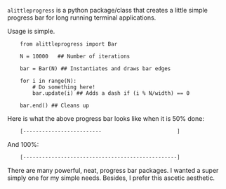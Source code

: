 `alittleprogress` is a python package/class that creates a little simple progress bar for long running terminal applications. 

Usage is simple.

        from alittleprogress import Bar

        N = 10000 	## Number of iterations

        bar = Bar(N) ## Instantiates and draws bar edges

        for i in range(N):
            # Do something here!
            bar.update(i) ## Adds a dash if (i % N/width) == 0
        
        bar.end() ## Cleans up

Here is what the above progress bar looks like when it is 50% done:

        [-------------------------                        ]

And 100%:

        [-------------------------------------------------]


There are many powerful, neat, progress bar packages. I wanted a super simply one for my simple needs. Besides, I prefer this ascetic aesthetic.
